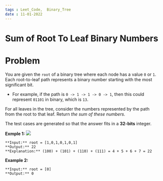 ```yaml
---
tags : Leet_Code,  Binary_Tree
date : 11-01-2022
---
```

# Sum of Root To Leaf Binary Numbers

# Problem 
You are given the `root` of a binary tree where each node has a value `0` or `1`. Each root-to-leaf path represents a binary number starting with the most significant bit.

-   For example, if the path is `0 -> 1 -> 1 -> 0 -> 1`, then this could represent `01101` in binary, which is `13`.

For all leaves in the tree, consider the numbers represented by the path from the root to that leaf. Return _the sum of these numbers_.

The test cases are generated so that the answer fits in a **32-bits** integer.

**Exmple 1:**
![](https://assets.leetcode.com/uploads/2019/04/04/sum-of-root-to-leaf-binary-numbers.png)


```
**Input:** root = [1,0,1,0,1,0,1]
**Output:** 22
**Explanation:** (100) + (101) + (110) + (111) = 4 + 5 + 6 + 7 = 22

```

**Example 2:**
```
**Input:** root = [0]
**Output:** 0
```
 